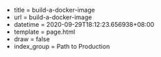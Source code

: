  - title = build-a-docker-image
 - url = build-a-docker-image
 - datetime = 2020-09-29T18:12:23.656938+08:00
 - template = page.html
 - draw = false
 - index_group = Path to Production
